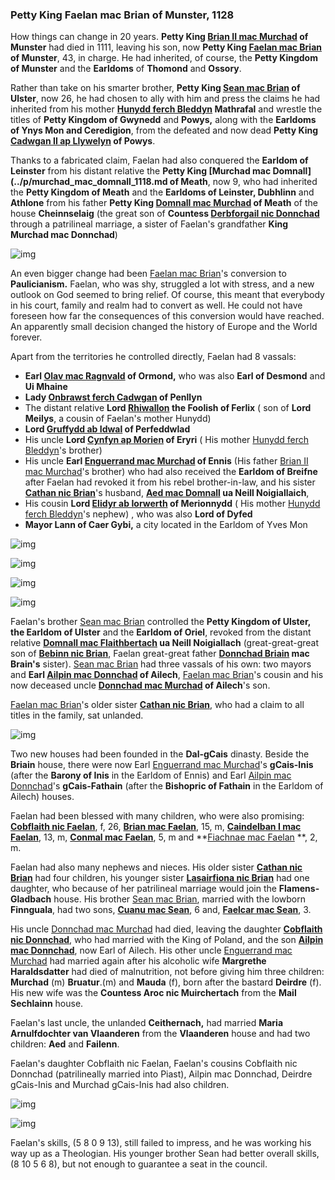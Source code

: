 ### Petty King Faelan mac Brian of Munster, 1128

How things can change in 20 years. **Petty King [Brian II mac Murchad](../p/brian_ii_mac_murchad_1048.md) of Munster** had died in 1111, leaving his son, now **Petty King [Faelan mac Brian](../p/faelan_mac_brian_1084.md) of Munster**, 43, in charge. He had inherited, of course, the **Petty Kingdom of Munster** and the **Earldoms** of **Thomond** and **Ossory**. 

Rather than take on his smarter brother, **Petty King [Sean mac Brian](../p/sean_mac_brian_1101.md)  of Ulster**, now 26, he had chosen to ally with him and press the claims he had inherited from his mother **[Hunydd ferch Bleddyn](../p/hunydd_ferch_bleddyn_1042.md) Mathrafal** and wrestle the titles of **Petty Kingdom of Gwynedd** and **Powys,** along with the **Earldoms of Ynys Mon and Ceredigion**, from the defeated and now dead **Petty King [Cadwgan II ap Llywelyn](../p/cadwgan_ii_ap_llywelyn_1078.md)  of Powys**. 

Thanks to a fabricated claim, Faelan had also conquered the **Earldom of Leinster** from his distant relative the **Petty King [Murchad mac Domnall](../p/murchad_mac_domnall_1118.md of Meath**, now 9, who had inherited the **Petty Kingdom of Meath** and the **Earldoms of Leinster, Dubhlinn** and **Athlone** from his father **Petty King [Domnall mac Murchad](../p/domnall_mac_murchad_1047.md) of Meath** of the house **Cheinnselaig** (the great son of **Countess [Derbforgail nic Donnchad](../p/derbforgail_nic_donnchad_1005.md)** through a patrilineal marriage, a sister of Faelan's grandfather **King Murchad mac Donnchad**)

![img](05-King_Faelan-1128/fam3.jpg)

An even bigger change had been [Faelan mac Brian](../p/faelan_mac_brian_1084.md)'s conversion to **Paulicianism.** Faelan, who was shy, struggled a lot with stress, and a new outlook on God seemed to bring relief. Of course, this meant that everybody in his court, family and realm had to convert as well. He could not have foreseen how far the consequences of this conversion would have reached. An apparently small decision changed the history of Europe and the World forever. 

Apart from the territories he controlled directly, Faelan had  8 vassals:

- **Earl [Olav mac Ragnvald](../p/olav_mac_ragnvald_1066.md) of Ormond,** who was also **Earl of Desmond** and **Ui Mhaine**
- **Lady [Onbrawst ferch Cadwgan](../p/onbrawst_ferch_cadwgan_1104.md) of Penllyn**
- The distant relative **Lord [Rhiwallon](../p/rhiwallon_1087.md) the Foolish of Ferlix** ( son of **Lord Meilys**, a cousin of Faelan's mother Hunydd)
- **Lord [Gruffydd ab Idwal](../p/gruffydd_ab_idwal_1072.md) of Perfeddwlad**
- His uncle **Lord [Cynfyn ap Morien](../p/cynfyn_ap_morien_1077.md) of Eryri** ( His mother [Hunydd ferch Bleddyn](../p/hunydd_ferch_bleddyn_1042.md)'s brother) 
- His uncle **Earl [Enguerrand mac Murchad](../p/enguerrand_mac_murchad_1081.md) of Ennis** (His father [Brian II mac Murchad](../p/brian_ii_mac_murchad_1048.md)'s brother) who had also received the **Earldom of Breifne** after Faelan had revoked it from his rebel brother-in-law, and his sister **[Cathan nic Brian](../p/cathan_nic_brian_1078.md)**'s husband, **[Aed mac Domnall](../p/aed_mac_domnall_1078.md) ua Neill Noigiallaich**, 
- His cousin **Lord [Elidyr ab Iorwerth](../p/elidyr_ab_iorwerth_1085.md) of Merionnydd** ( His mother [Hunydd ferch Bleddyn](../p/hunydd_ferch_bleddyn_1042.md)'s nephew) , who was also **Lord of Dyfed** 
- **Mayor Lann of Caer Gybi,** a city located in the Earldom of Yves Mon

![img](05-King_Faelan-1128/map1.jpg)

![img](05-King_Faelan-1128/vassal1.jpg)

![img](05-King_Faelan-1128/vassal2.jpg)

![img](05-King_Faelan-1128/wales1.jpg)

Faelan's brother [Sean mac Brian](../p/sean_mac_brian_1101.md) controlled the **Petty Kingdom of Ulster, the Earldom of Ulster** and the **Earldom of Oriel**, revoked from the distant relative **[Domnall mac Flaithbertach](../p/domnall_mac_flaithbertach_1069.md) ua Neill Noigiallach** (great-great-great son of **[Bebinn nic Brian](../p/bebinn_nic_brian_989.md)**, Faelan great-great father **[Donnchad Briain](../p/donnchad_briain_990.md) mac Brain's** sister). [Sean mac Brian](../p/sean_mac_brian_1101.md) had three vassals of his own: two mayors and **Earl [Ailpin mac Donnchad](../p/ailpin_mac_donnchad_1101.md) of Ailech**, [Faelan mac Brian](../p/faelan_mac_brian_1084.md)'s cousin and his now deceased uncle **[Donnchad mac Murchad](../p/donnchad_mac_murchad_1068.md) of Ailech**'s son.

[Faelan mac Brian](../p/faelan_mac_brian_1084.md)'s older sister **[Cathan nic Brian](../p/cathan_nic_brian_1078.md)**, who had a claim to all titles in the family, sat unlanded.

![img](05-King_Faelan-1128/fam2.jpg)

Two new houses had been founded in the **Dal-gCais** dinasty. Beside the **Briain** house, there were now Earl [Enguerrand mac Murchad](../p/enguerrand_mac_murchad_1081.md)'s **gCais-Inis** (after the **Barony of Inis** in the Earldom of Ennis) and Earl [Ailpin mac Donnchad](../p/ailpin_mac_donnchad_1101.md)'s **gCais-Fathain** (after the **Bishopric of Fathain** in the Earldom of Ailech) houses. 

Faelan had been blessed with many children, who were also promising: **[Cobflaith nic Faelan](../p/cobflaith_nic_faelan_1101.md)**, f, 26, **[Brian mac Faelan](../p/brian_mac_faelan_1112.md)**, 15, m, **[Caindelban I mac Faelan](../p/caindelban_i_mac_faelan_1114.md)**, 13, m, **[Conmal mac Faelan](../p/conmal_mac_faelan_1122.md)**, 5, m and **[Fiachnae mac Faelan](../p/fiachnae_mac_faelan_1125.md) **, 2, m.

Faelan had also many nephews and nieces. His older sister **[Cathan nic Brian](../p/cathan_nic_brian_1078.md)** had four children, his younger sister **[Lasairfiona nic Brian](../p/lasairfiona_nic_brian_1100.md)** had one daughter, who because of her patrilineal marriage would join the **Flamens-Gladbach** house. His brother [Sean mac Brian](../p/sean_mac_brian_1101.md), married with the lowborn **Finnguala**, had two sons, **[Cuanu mac Sean](../p/cuanu_mac_sean_1121.md)**, 6 and, **[Faelcar mac Sean](../p/faelcar_mac_sean_1123.md)**, 3.

His uncle [Donnchad mac Murchad](../p/donnchad_mac_murchad_1068.md) had died, leaving the daughter **[Cobflaith nic Donnchad](../p/cobflaith_nic_donnchad_1092.md)**, who had married with the King of Poland, and the son **[Ailpin mac Donnchad](../p/ailpin_mac_donnchad_1101.md)**, now Earl of Ailech. His other uncle [Enguerrand mac Murchad](../p/enguerrand_mac_murchad_1081.md) had married again after his alcoholic wife **Margrethe Haraldsdatter** had died of malnutrition, not before giving him three children: **Murchad** (m) **Bruatur**.(m) and **Mauda** (f), born after the bastard **Deirdre** (f). His new wife was the **Countess Aroc nic Muirchertach** from the **Mail Sechlainn** house. 

Faelan's last uncle, the unlanded **Ceithernach,** had married **Maria Arnulfdochter van Vlaanderen** from the **Vlaanderen** house and had two children: **Aed** and **Failenn**.

Faelan's daughter Cobflaith nic Faelan, Faelan's cousins Cobflaith nic Donnchad (patrilineally married into Piast), Ailpin mac Donnchad, Deirdre gCais-Inis and Murchad gCais-Inis had also children.

![img](05-King_Faelan-1128/fam5.jpg)

![img](05-King_Faelan-1128/fam4.jpg)

Faelan's skills, (5 8 0 9 13), still failed to impress, and he was working his way up as a Theologian. His younger brother Sean had better overall skills, (8 10 5 6 8), but not enough to guarantee a seat in the council.